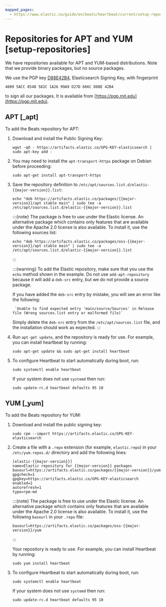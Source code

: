 ```yaml
---
mapped_pages:
  - https://www.elastic.co/guide/en/beats/heartbeat/current/setup-repositories.html
---
```


# Repositories for APT and YUM [setup-repositories]

We have repositories available for APT and YUM-based distributions. Note that we provide binary packages, but no source packages.

We use the PGP key [D88E42B4](https://pgp.mit.edu/pks/lookup?op=vindex&search=0xD27D666CD88E42B4), Elasticsearch Signing Key, with fingerprint

```
4609 5ACC 8548 582C 1A26 99A9 D27D 666C D88E 42B4
```
to sign all our packages. It is available from [https://pgp.mit.edu](https://pgp.mit.edu).


## APT [_apt]

To add the Beats repository for APT:

1. Download and install the Public Signing Key:

    ```shell
    wget -qO - https://artifacts.elastic.co/GPG-KEY-elasticsearch | sudo apt-key add -
    ```

2. You may need to install the `apt-transport-https` package on Debian before proceeding:

    ```shell
    sudo apt-get install apt-transport-https
    ```

3. Save the repository definition to `/etc/apt/sources.list.d/elastic-{{major-version}}.list`:

    ```shell subs=true
    echo "deb https://artifacts.elastic.co/packages/{{major-version}}/apt stable main" | sudo tee -a /etc/apt/sources.list.d/elastic-{{major-version}}.list
    ```

    :::{note}
    The package is free to use under the Elastic license. An alternative package which contains only features that are available under the Apache 2.0 license is also available. To install it, use the following sources list:

    ```shell subs=true
    echo "deb https://artifacts.elastic.co/packages/oss-{{major-version}}/apt stable main" | sudo tee -a /etc/apt/sources.list.d/elastic-{{major-version}}.list
    ```
    :::

    :::{warning}
    To add the Elastic repository, make sure that you use the `echo` method  shown in the example. Do not use `add-apt-repository` because it will add a `deb-src` entry, but we do not provide a source package.

    If you have added the `deb-src` entry by mistake, you will see an error like the following:

        `Unable to find expected entry 'main/source/Sources' in Release file (Wrong sources.list entry or malformed file)`

    Simply delete the `deb-src` entry from the `/etc/apt/sources.list` file, and the installation should work as expected.
    :::

4.  Run `apt-get update`, and the repository is ready for use. For example, you can install heartbeat by running:

    ```shell
    sudo apt-get update && sudo apt-get install heartbeat
    ```

5. To configure Heartbeat to start automatically during boot, run:

    ```
    sudo systemctl enable heartbeat
    ```

    If your system does not use `systemd` then run:

    ```
    sudo update-rc.d heartbeat defaults 95 10
    ```



## YUM [_yum]

To add the Beats repository for YUM:

1. Download and install the public signing key:

    ```shell
    sudo rpm --import https://artifacts.elastic.co/GPG-KEY-elasticsearch
    ```

2. Create a file with a `.repo` extension (for example, `elastic.repo`) in your `/etc/yum.repos.d/` directory and add the following lines:

    ```shell subs=true
    [elastic-{{major-version}}]
    name=Elastic repository for {{major-version}} packages
    baseurl=https://artifacts.elastic.co/packages/{{major-version}}/yum
    gpgcheck=1
    gpgkey=https://artifacts.elastic.co/GPG-KEY-elasticsearch
    enabled=1
    autorefresh=1
    type=rpm-md
    ```

    :::{note}
    The package is free to use under the Elastic license. An alternative package which contains only features that are available under the Apache 2.0 license is also available. To install it, use the following `baseurl` in your `.repo` file:

    ```shell subs=true
    baseurl=https://artifacts.elastic.co/packages/oss-{{major-version}}/yum
    ```
    :::

    Your repository is ready to use. For example, you can install Heartbeat by running:

    ```shell subs=true
    sudo yum install heartbeat
    ```

4. To configure Heartbeat to start automatically during boot, run:

    ```
    sudo systemctl enable heartbeat
    ```

    If your system does not use `systemd` then run:

    ```
    sudo update-rc.d heartbeat defaults 95 10
    ```



